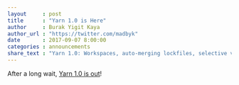 ```yaml
---
layout     : post
title      : "Yarn 1.0 is Here"
author     : Burak Yigit Kaya
author_url : "https://twitter.com/madbyk"
date       : 2017-09-07 8:00:00
categories : announcements
share_text : "Yarn 1.0: Workspaces, auto-merging lockfiles, selective versions resolutions"
---
```


After a long wait, [Yarn 1.0 is out](https://code.facebook.com/posts/274518539716230)!
